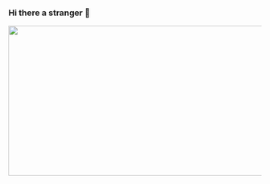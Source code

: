 ### Hi there a stranger 👋
<!-- <picture>
 <source media="(prefers-color-scheme: dark)" srcset="YOUR-DARKMODE-IMAGE">
 <source media="(prefers-color-scheme: light)" srcset="YOUR-LIGHTMODE-IMAGE">
 <img alt="YOUR-ALT-TEXT" src="YOUR-DEFAULT-IMAGE">
</picture> -->

<div align="center">
<!--   <img src="https://media.giphy.com/media/1afuwyOsr5E8X9CuRV/giphy.gif" width="600" height="300"/> -->
 <img src="https://media.giphy.com/media/1afuwyOsr5E8X9CuRV/giphy.gif" width="600" height="300"/>
</div>
<!--
**iSteffan/iSteffan** is a ✨ _special_ ✨ repository because its `README.md` (this file) appears on your GitHub profile.

Here are some ideas to get you started:

- 🔭 I’m currently working on ...
- 🌱 I’m currently learning ...
- 👯 I’m looking to collaborate on ...
- 🤔 I’m looking for help with ...
- 💬 Ask me about ...
- 📫 How to reach me: ...
- 😄 Pronouns: ...
- ⚡ Fun fact: ...
-->
### :fire: My Stats :
[![GitHub Streak](http://github-readme-streak-stats.herokuapp.com?user=isteffan&theme=dark&background=000000)](https://git.io/streak-stats)

[![Top Langs](https://github-readme-stats.vercel.app/api/top-langs/?username=isteffan&layout=compact&theme=vision-friendly-dark)](https://github.com/anuraghazra/github-readme-stats)
